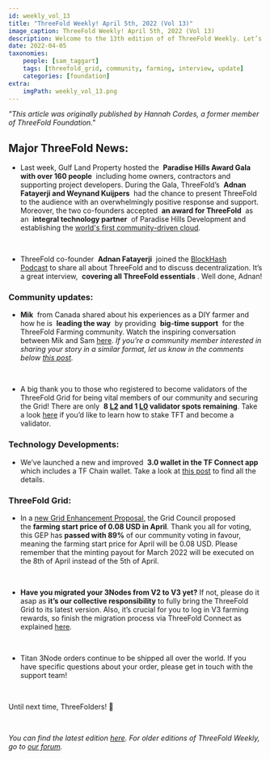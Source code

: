 ```yaml
---
id: weekly_vol_13
title: "ThreeFold Weekly! April 5th, 2022 (Vol 13)"
image_caption: ThreeFold Weekly! April 5th, 2022 (Vol 13)
description: Welcome to the 13th edition of of ThreeFold Weekly. Let’s take a look what’s been going on in the ThreeFold universe last week.
date: 2022-04-05
taxonomies:
    people: [sam_taggart]
    tags: [threefold_grid, community, farming, interview, update]
    categories: [foundation]
extra:
    imgPath: weekly_vol_13.png
---
```


*"This article was originally published by Hannah Cordes, a former member of ThreeFold Foundation."*

## Major ThreeFold News:

* Last week, Gulf Land Property hosted the  **Paradise Hills Award Gala with over 160 people**  including home owners, contractors and supporting project developers. During the Gala, ThreeFold’s  **Adnan Fatayerji and Weynand Kuijpers**  had the chance to present ThreeFold to the audience with an overwhelmingly positive response and support. Moreover, the two co-founders accepted  **an award for ThreeFold**  as an  **integral technology partner**  of Paradise Hills Development and establishing the [world's first community-driven cloud](https://threefold.io/news/post/paradise_hills/).

<br/>

* ThreeFold co-founder  **Adnan Fatayerji**  joined the [BlockHash Podcast](https://youtu.be/wu-vf1H-zQ0) to share all about ThreeFold and to discuss decentralization. It’s a great interview,  **covering all ThreeFold essentials** . Well done, Adnan!

### Community updates:

* **Mik**  from Canada shared about his experiences as a DIY farmer and how he is  **leading the way**  by providing  **big-time support**  for the ThreeFold Farming community. Watch the inspiring conversation between Mik and Sam [here](https://www.youtube.com/watch?v=IE5E1mCVdqk&t=2s). *If you’re a community member interested in sharing your story in a similar format, let us know in the comments below [this post](https://forum.threefold.io/t/looking-for-farmer-stories-to-share-with-the-world/2398?u=hannahcordes).*

<br/>

* A big thank you to those who registered to become validators of the ThreeFold Grid for being vital members of our community and securing the Grid! There are only  **8 [L2](https://forum.threefold.io/t/procedure-to-register-your-l2-validator-node/1864) and 1 [L0](https://forum.threefold.io/t/procedure-to-register-your-l0-validator-nodes/1866) validator spots remaining**. Take a look [here](https://threefold.io/blog/stake_tft_become_validator/) if you’d like to learn how to stake TFT and become a validator.

### Technology Developments:

* We’ve launched a new and improved  **3.0 wallet in the TF Connect app** which includes a TF Chain wallet. Take a look at [this post](https://forum.threefold.io/t/tf-connect-wallet-v3/2565) to find all the details.

### ThreeFold Grid: 

* In a [new Grid Enhancement Proposal](https://forum.threefold.io/t/gep-farming-start-price-april-2022/2585?u=hannahcordes), the Grid Council proposed the **farming start price of 0.08 USD in April**. Thank you all for voting, this GEP has **passed with 89%** of our community voting in favour, meaning the farming start price for April will be 0.08 USD. Please remember that the minting payout for March 2022 will be executed on the 8th of April instead of the 5th of April.

<br/>

* **Have you migrated your 3Nodes from V2 to V3 yet?** If not, please do it asap as **it’s our collective responsibility** to fully bring the ThreeFold Grid to its latest version. Also, it’s crucial for you to log in V3 farming rewards, so finish the migration process via ThreeFold Connect as explained [here](https://forum.threefold.io/t/farming-migration-grid-v2-v3/2143?u=hannahcordes).

<br/>

* Titan 3Node orders continue to be shipped all over the world. If you have specific questions about your order, please get in touch with the support team!

<br/>

Until next time, ThreeFolders! 🙌 

<br/>

*You can find the latest edition [here](https://threefold.io/blog/weekly_vol_12/). For older editions of ThreeFold Weekly, go to [our forum](https://forum.threefold.io/c/ecosystem-developments/41).*
